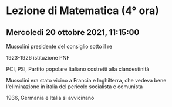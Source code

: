 # Lezione di Matematica (4° ora)
## Mercoledì 20 ottobre 2021, 11:15:00

Mussolini presidente del consiglio sotto il re

1923-1926 istituzione PNF

PCI, PSI, Partito popolare Italiano costretti alla clandestinità

Mussolini era stato vicino a Francia e Inghilterra, che vedeva bene l'eliminazione in italia del pericolo socialista e comunista

1936, Germania e Italia si avvicinano
<!--stackedit_data:
eyJoaXN0b3J5IjpbLTEzODA1MDU1NjFdfQ==
-->